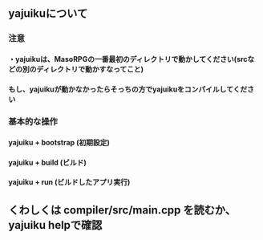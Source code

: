 ## yajuikuについて

### 注意
#### ・yajuikuは、MasoRPGの一番最初のディレクトリで動かしてください(srcなどの別のディレクトリで動かすなってこと)
#### もし、yajuikuが動かなかったらそっちの方でyajuikuをコンパイルしてください
### 基本的な操作
#### yajuiku + bootstrap (初期設定)
#### yajuiku + build (ビルド)
#### yajuiku + run (ビルドしたアプリ実行)

## くわしくは compiler/src/main.cpp を読むか、yajuiku helpで確認
